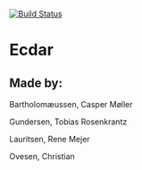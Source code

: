 
[![Build Status](https://travis-ci.org/tgunde13/SW9ecdar.svg?branch=master)](https://travis-ci.org/tgunde13/SW9ecdar)
# Ecdar

Made by:
----------
Bartholomæussen, Casper Møller

Gundersen, Tobias Rosenkrantz

Lauritsen, Rene Mejer

Ovesen, Christian
